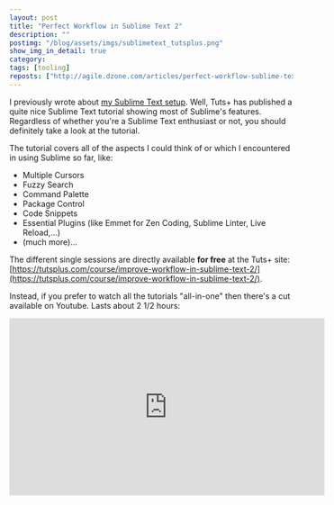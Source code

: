 ```yaml
---
layout: post
title: "Perfect Workflow in Sublime Text 2"
description: ""
postimg: "/blog/assets/imgs/sublimetext_tutsplus.png"
show_img_in_detail: true
category:
tags: [tooling]
reposts: ["http://agile.dzone.com/articles/perfect-workflow-sublime-text"]
---
```


I previously wrote about [my Sublime Text setup](/blog/2013/04/my-sublimetext-setup/). Well, Tuts+ has published a quite nice Sublime Text tutorial showing most of Sublime's features. Regardless of whether you're a Sublime Text enthusiast or not, you should definitely take a look at the tutorial.

The tutorial covers all of the aspects I could think of or which I encountered in using Sublime so far, like:

- Multiple Cursors
- Fuzzy Search
- Command Palette
- Package Control
- Code Snippets
- Essential Plugins (like Emmet for Zen Coding, Sublime Linter, Live Reload,...)
- (much more)...

The different single sessions are directly available **for free** at the Tuts+ site: [https://tutsplus.com/course/improve-workflow-in-sublime-text-2/](https://tutsplus.com/course/improve-workflow-in-sublime-text-2/).

Instead, if you prefer to watch all the tutorials "all-in-one" then there's a cut available on Youtube. Lasts about 2 1/2 hours:

<iframe width="560" height="315" src="http://www.youtube.com/embed/TZ-bgcJ6fQo" frameborder="0" allowfullscreen="allowfullscreen"> </iframe>